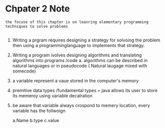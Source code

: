# Chpater 2 Note


```
the focuse of this chapter is on leanring elementary programming techniques to solve problems 
 
```
1. Writing a prgram requires designing a strategy for solvoing the problem then using a programminglanguage to implements that strategy. 
2. Writing a program ivolves designing algorithms and translating algorithms into programs /code 
    a. algorithms can be described in natural languages or in pseudocode ( Natural laugage mixed with somecode)
3. a variable represent a vaue stored in the computer's memory 
4.  premitive data types /fundamental types = java allows its user to store its memeroy using variable decalration 

5. be aware that variable always crospond to memery location, every variable has the follwoign 

    a.Name 
    b.type
    c.value
      

